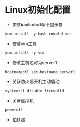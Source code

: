 # Linux初始化配置

+ 安装bash shell命令提示符

```
yum install -y bash-completion
```

+ 安装vim工具

```
yum install -y vim
```

+ 修改主机名称为server1

```
hostnamectl set-hostname server1
```

+ 关闭防火墙开机主动启动

```
systemctl disable firewalld
```

+ 关闭虚拟机

```
poweroff
```

+ 拍快照

